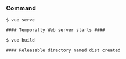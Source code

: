 ### Command

```
$ vue serve

#### Temporally Web server starts ####
```

```
$ vue build

#### Releasable directory named dist created
```

